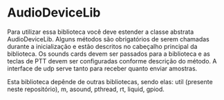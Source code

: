 # AudioDeviceLib

Para utilizar essa biblioteca você deve estender a classe abstrata AudioDeviceLib. Alguns métodos são obrigatórios de serem chamadas durante a inicialização e estão descritos no cabeçalho principal da biblioteca.
Os sounds cards devem ser passados para a biblioteca e as teclas de PTT devem ser configuradas conforme descrição do método. 
A interface de udp serve tanto para receber quanto enviar amostras.

Esta biblioteca depênde de outras bibliotecas, sendo elas: util (presente neste repositório), m, asound, pthread, rt, liquid, gpiod.
